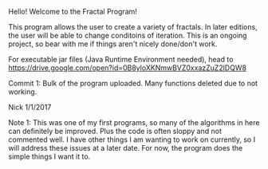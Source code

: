Hello! Welcome to the Fractal Program!

This program allows the user to create a variety of fractals.
In later editions, the user will be able to change conditoins of iteration.
This is an ongoing project, so bear with me if things aren't nicely done/don't work.

For executable jar files (Java Runtime Environment needed), 
head to https://drive.google.com/open?id=0B8yloXKNmwBVZ0xxazZuZ2lDQW8

Commit 1: Bulk of the program uploaded. Many functions deleted due to not working.

Nick 1/1/2017

Note 1: This was one of my first programs, so many of the algorithms in here can definitely be improved. Plus the code is often 
sloppy and not commented well. I have other things I am wanting to work on currently, so I will address these issues at a later date.
For now, the program does the simple things I want it to.
